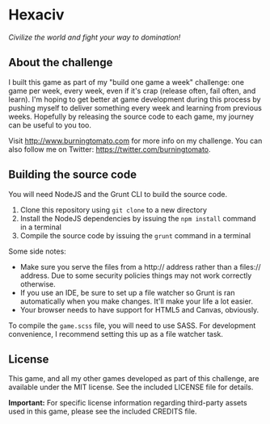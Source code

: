 Hexaciv
=======
*Civilize the world and fight your way to domination!*

About the challenge
---
I built this game as part of my "build one game a week" challenge: one game per week, every week, even if it's crap (release often, fail often, and learn). I'm hoping to get better at game development during this process by pushing myself to deliver something every week and learning from previous weeks. Hopefully by releasing the source code to each game, my journey can be useful to you too.

Visit <http://www.burningtomato.com> for more info on my challenge. You can also follow me on Twitter: <https://twitter.com/burningtomato>.

Building the source code
---
You will need NodeJS and the Grunt CLI to build the source code.

1. Clone this repository using `git clone` to a new directory
2. Install the NodeJS dependencies by issuing the `npm install` command in a terminal
3. Compile the source code by issuing the `grunt` command in a terminal

Some side notes:

- Make sure you serve the files from a http:// address rather than a files:// address. Due to some security policies things may not work correctly otherwise.
- If you use an IDE, be sure to set up a file watcher so Grunt is ran automatically when you make changes. It'll make your life a lot easier.
- Your browser needs to have support for HTML5 and Canvas, obviously.

To compile the `game.scss` file, you will need to use SASS. For development convenience, I recommend setting this up as a file watcher task.

License
---
This game, and all my other games developed as part of this challenge, are available under the MIT license. See the included LICENSE file for details.

**Important:** For specific license information regarding third-party assets used in this game, please see the included CREDITS file.